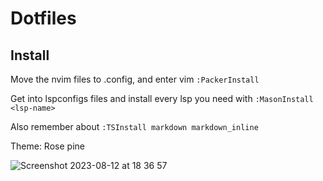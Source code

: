 # Dotfiles

## Install
Move the nvim files to .config, and enter vim
`:PackerInstall`


Get into lspconfigs files and install every lsp you need with 
`:MasonInstall <lsp-name>`

Also remember about
`:TSInstall markdown markdown_inline`

Theme: Rose pine

![Screenshot 2023-08-12 at 18 36 57](https://github.com/rodrigodh/dot-files/assets/21986811/daec8fc8-ac36-47f5-b647-183fd553fb18)
